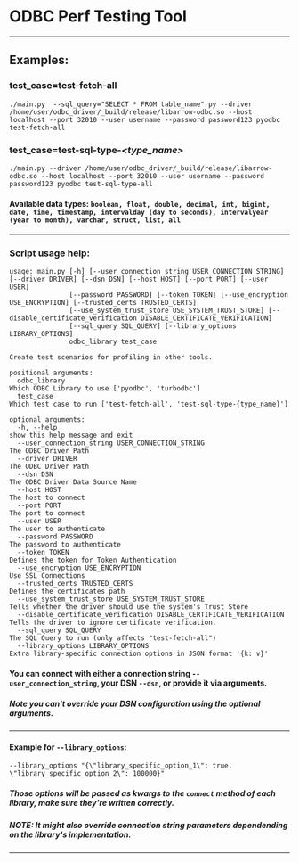 # ODBC Perf Testing Tool

---

## Examples:

### test_case=test-fetch-all

```
./main.py  --sql_query="SELECT * FROM table_name" py --driver /home/user/odbc_driver/_build/release/libarrow-odbc.so --host localhost --port 32010 --user username --password password123 pyodbc test-fetch-all
```

### test_case=test-sql-type-*<type_name>*

```
./main.py --driver /home/user/odbc_driver/_build/release/libarrow-odbc.so --host localhost --port 32010 --user username --password password123 pyodbc test-sql-type-all
```

#### Available data types: `boolean, float, double, decimal, int, bigint, date, time, timestamp, intervalday (day to seconds), intervalyear (year to month), varchar, struct, list, all`

---

### Script usage help:

```
usage: main.py [-h] [--user_connection_string USER_CONNECTION_STRING] [--driver DRIVER] [--dsn DSN] [--host HOST] [--port PORT] [--user USER] 
               [--password PASSWORD] [--token TOKEN] [--use_encryption USE_ENCRYPTION] [--trusted_certs TRUSTED_CERTS] 
               [--use_system_trust_store USE_SYSTEM_TRUST_STORE] [--disable_certificate_verification DISABLE_CERTIFICATE_VERIFICATION] 
               [--sql_query SQL_QUERY] [--library_options LIBRARY_OPTIONS]
               odbc_library test_case

Create test scenarios for profiling in other tools.

positional arguments:
  odbc_library                                                          Which ODBC Library to use ['pyodbc', 'turbodbc']
  test_case                                                             Which test case to run ['test-fetch-all', 'test-sql-type-{type_name}']

optional arguments:
  -h, --help                                                            show this help message and exit
  --user_connection_string USER_CONNECTION_STRING                       The ODBC Driver Path
  --driver DRIVER                                                       The ODBC Driver Path
  --dsn DSN                                                             The ODBC Driver Data Source Name
  --host HOST                                                           The host to connect
  --port PORT                                                           The port to connect
  --user USER                                                           The user to authenticate
  --password PASSWORD                                                   The password to authenticate
  --token TOKEN                                                         Defines the token for Token Authentication
  --use_encryption USE_ENCRYPTION                                       Use SSL Connections
  --trusted_certs TRUSTED_CERTS                                         Defines the certificates path
  --use_system_trust_store USE_SYSTEM_TRUST_STORE                       Tells whether the driver should use the system's Trust Store
  --disable_certificate_verification DISABLE_CERTIFICATE_VERIFICATION   Tells the driver to ignore certificate verification.
  --sql_query SQL_QUERY                                                 The SQL Query to run (only affects "test-fetch-all")
  --library_options LIBRARY_OPTIONS                                     Extra library-specific connection options in JSON format '{k: v}'

```

#### You can connect with either a connection string `--user_connection_string`, your DSN `--dsn`, or provide it via arguments.

##### Note you can't override your DSN configuration using the optional arguments.

---

#### Example for `--library_options`:

```
--library_options "{\"library_specific_option_1\": true, \"library_specific_option_2\": 100000}"
```

##### Those options will be passed as kwargs to the `connect` method of each library, make sure they're written correctly.

##### _NOTE: It might also override connection string parameters dependending on the library's implementation._

---
